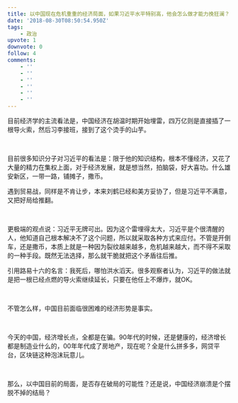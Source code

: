 ```yaml
---
title: 以中国现在危机重重的经济局面，如果习近平水平特别高，他会怎么做才能力挽狂澜？
date: '2018-08-30T08:50:54.950Z'
tags:
    - 政治
upvote: 1
downvote: 0
follow: 4
comments:
    - ''
    - ''
    - ''
    - ''
    - ''
    - ''
---
```


<div><p>目前经济学的主流看法是，中国经济在胡温时期开始埋雷，四万亿则是直接插了一根导火索，然后习李接班，接到了这个烫手的山芋。</p><p><br></p><p>目前很多知识分子对习近平的看法是：限于他的知识结构，根本不懂经济，又花了大量的精力在集权上面，对于经济发展，就是想当然，拍脑袋，好大喜功。什么雄安新区，一带一路，铺摊子，撒币。</p><p>遇到贸易战，同样是不肯让步，本来刘鹤已经和美方妥协了，但是习近平不满意，又把好局给推翻。</p><p><br></p><p>更极端的观点说：习近平无牌可出。因为这个雷埋得太大，习近平是个很清醒的人，他知道自己根本解决不了这个问题，所以就采取各种方式来应付。不管是开倒车，还是撒币，本质上就是一种因为裂纹越来越多，危机越来越大，而不得不采取的一种手段。既然无法选择，那么就干脆就把这个矛盾往后推。</p><p>引用路易十六的名言：我死后，哪怕洪水滔天。很多观察者认为，习近平的做法就是把一根已经点燃的导火索继续延长，只要在他任上不爆炸，就OK。</p><p><br></p><p>不管怎么样，中国目前面临很困难的经济形势是事实。</p><p><br></p><p>今天的中国，经济增长点，全都是在骗。90年代的时候，还是健康的，经济增长都是制造业什么的，00年年代成了房地产，现在呢？全是什么拼多多，网贷平台，区块链这种泡沫玩意儿。</p><p><br></p><p>那么，以中国目前的局面，是否存在破局的可能性？还是说，中国经济崩溃是个摆脱不掉的结局？</p></div>
